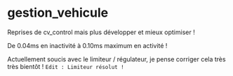 # gestion_vehicule
Reprises de cv_control mais plus développer et mieux optimiser ! 

De 0.04ms en inactivité à 0.10ms maximum en activité !

Actuellement soucis avec le limiteur / régulateur, je pense corriger cela très très bientôt !
`Edit : Limiteur résolut !`
